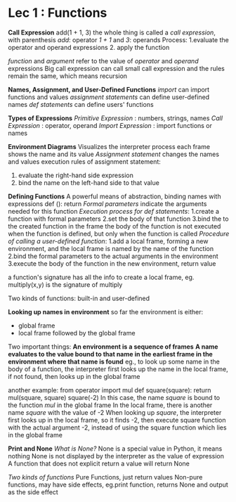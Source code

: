 # Lec 1 : Functions
**Call Expression**
add(1 + 1, 3)
the whole thing is called a *call expression*, with parenthesis
*add*: operator
*1 + 1* and *3*: operands
Process: 1.evaluate the operator and operand expressions
2. apply the function

*function* and *argument* refer to the value of *operator* and *operand* expressions
Big call expression can call small call expression and the rules remain the same, which means recursion

**Names, Assignment, and User-Defined Functions**
*import* can import functions and values
*assignment statements* can define user-defined names
*def statements* can define users' functions

**Types of Expressions**
*Primitive Expression* : numbers, strings, names
*Call Expression* : operator, operand
*Import Expression* : import functions or names

**Environment Diagrams**
Visualizes the interpreter process
each frame shows the name and its value
*Assignment statement* changes the names and values
execution rules of assignment statement: 
1. evaluate the right-hand side expression
2. bind the name on the left-hand side to that value

**Defining Functions**
A powerful means of abstraction, binding names with expressions
def <name>(<formal parameters>):
    <body>
    return <value>
*Formal parameters* indicate the arguments needed for this function
*Execution process for def statements*: 
1.create a function with formal parameters
2.set the body of that function
3.bind the <name> to the created function in the frame
the body of the function is not executed when the function is defined, but only when the function is called
*Procedure of calling a user-defined function*:
1.add a local frame, forming a new environment, and the local frame is named by the name of the function
2.bind the formal parameters to the actual arguments in the environment
3.execute the body of the function in the new environment, return value

a function's signature has all the info to create a local frame, eg. multiply(x,y) is the signature of multiply

Two kinds of functions: built-in and user-defined

**Looking up names in environment**
so far the environment is either:
* global frame
* local frame followed by the global frame

Two important things:
**An environment is a sequence of frames**
**A name evaluates to the value bound to that name in the earliest frame in the environment where that name is found**
eg., to look up some name in the body of a function, the interpreter first looks up the name in the local frame, if not found, then looks up in the global frame

another example:
from operator import mul
def square(square):
    return mul(square, square)
square(-2)
In this case, the name *square* is bound to the function *mul* in the global frame
In the local frame, there is another name *square* with the value of -2
When looking up *square*, the interpreter first looks up in the local frame, so it finds -2, then execute square function with the actual argument -2, instead of using the square function which lies in the global frame

**Print and None**
*What is None?*
None is a special value in Python, it means nothing
None is not displayed by the interpreter as the value of expression
A function that does not explicit return a value will return None

*Two kinds of functions*
Pure Functions, just return values
Non-pure functions, may have side effects, eg.print function, returns None and output as the side effect